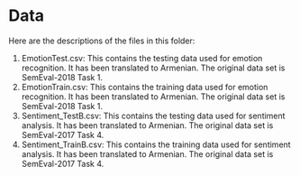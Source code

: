 # Data
Here are the descriptions of the files in this folder:
1. EmotionTest.csv: This contains the testing data used for emotion recognition. It has been translated to Armenian. The original data set is SemEval-2018 Task 1.
2. EmotionTrain.csv: This contains the training data used for emotion recognition. It has been translated to Armenian. The original data set is SemEval-2018 Task 1.
3. Sentiment_TestB.csv: This contains the testing data used for sentiment analysis. It has been translated to Armenian. The original data set is SemEval-2017 Task 4.
4. Sentiment_TrainB.csv: This contains the training data used for sentiment analysis. It has been translated to Armenian. The original data set is SemEval-2017 Task 4.
